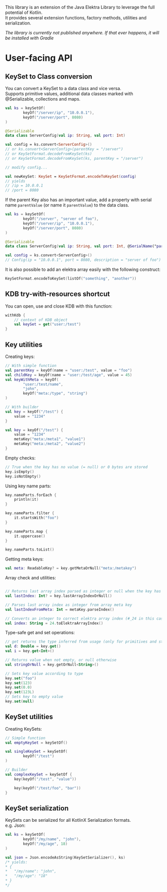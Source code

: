This library is an extension of the Java Elektra Library to leverage the full potential of Kotlin.  
It provides several extension functions, factory methods, utilities and serialization.

_The library is currently not published anywhere. If that ever happens, it will be installed with Gradle_

# User-facing API

## KeySet to Class conversion

You can convert a KeySet to a data class and vice versa.  
Supports primitive values, additional data classes marked with @Serializable, collections and maps.

```kotlin
val ks = keySetOf(
        keyOf("/server/ip", "10.0.0.1"),
        keyOf("/server/port", 8080)
)

@Serializable
data class ServerConfig(val ip: String, val port: Int)

val config = ks.convert<ServerConfig>()
// or ks.convert<ServerConfig>(parentKey = "/server")
// or KeySetFormat.decodeFromKeySet(ks)
// or KeySetFormat.decodeFromKeySet(ks, parentKey = "/server")

// modify config...

val newKeySet: KeySet = KeySetFormat.encodeToKeySet(config)
// yields
// /ip = 10.0.0.1
// /port = 8080
```

If the parent Key also has an important value, add a property with serial name `parentValue` (or name it `parentValue`) to the data class.

```kotlin
val ks = keySetOf(
        keyOf("/server", "server of foo"),
        keyOf("/server/ip", "10.0.0.1"),
        keyOf("/server/port", 8080)
)

@Serializable
data class ServerConfig(val ip: String, val port: Int, @SerialName("parentValue") val description: String)

val config = ks.convert<ServerConfig>()
// Config(ip = "10.0.0.1", port = 8080, description = "server of foo")
```

It is also possible to add an elektra array easily with the following construct:

```kotlin
KeySetFormat.encodeToKeySet(listOf("something", "another"))
```


## KDB try-with-resources shortcut

You can open, use and close KDB with this function:

```kotlin
withKdb {
    // context of KDB object
    val keySet = get("user:/test")
}
```

## Key utilities

Creating keys:

```kotlin
// With simple function
val parentKey = keyOf(name = "user:/test", value = "foo")
val childKey = keyOf(name = "user:/test/age", value = 45)
val keyWithMeta = keyOf(
        "user:/test/name",
        "john",
        keyOf("meta:/type", "string")
)

// With builder
val key = keyOf("/test") {
    value = "1234"
}

val key = keyOf("/test") {
    value = "1234"
    metaKey("meta:/meta1", "value1")
    metaKey("meta:/meta2", "value2")
}
```

Empty checks:

```kotlin
// True when the key has no value (= null) or 0 bytes are stored
key.isEmpty()
key.isNotEmpty()
```

Using key name parts:

```kotlin
key.nameParts.forEach {
    println(it)
}

key.nameParts.filter {
    it.startsWith("foo")
}

key.nameParts.map {
    it.uppercase()
}

key.nameParts.toList()
```

Getting meta keys:

```kotlin
val meta: ReadableKey? = key.getMetaOrNull("meta:/metakey")
```

Array check and utilities:

```kotlin

// Returns last array index parsed as integer or null when the key has no array meta key
val lastIndex: Int? = key.lastArrayIndexOrNull()

// Parses last array index as integer from array meta key
val lastIndexFromMeta: Int = metaKey.parseIndex()

// Converts an integer to correct elektra array index (#_24 in this case)
val index: String = 24.toElektraArrayIndex()
```

Type-safe get and set operations:

```kotlin
// get returns the type inferred from usage (only for primitives and strings)
val d: Double = key.get()
val i = key.get<Int>()

// Returns value when not empty, or null otherwise
val stringOrNull = key.getOrNull<String>()

// Sets key value according to type
key.set("foo")
key.set(123)
key.set(0.0)
key.set(123L)
// Sets key to empty value
key.set(null)
```

## KeySet utilities

Creating KeySets:

```kotlin
// Simple function
val emptyKeySet = keySetOf()

val singleKeySet = keySetOf(
        keyOf("/test")
)

// Builder
val complexKeySet = keySetOf {
    key(keyOf("/test", "value"))

    key(keyOf("/test/foo", "bar"))
}
```

## KeySet serialization

KeySets can be serialized for all KotlinX Serialization formats.  
e.g. Json:

```kotlin
val ks = keySetOf(
        keyOf("/my/name", "john"),
        keyOf("/my/age", 18)
)

val json = Json.encodeAsString(KeySetSerializer(), ks)
/* yields:
* {
*   "/my/name": "john",
*   "/my/age": "18"
* }
*/
```

